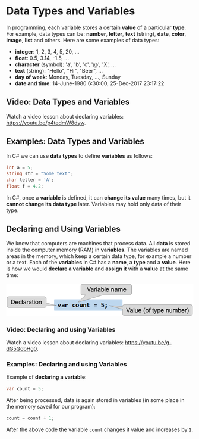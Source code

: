 # Data Types and Variables

In programming, each variable stores a certain **value** of a particular **type**. For example, data types can be: **number**, **letter**, **text** \(string\), **date**, **color**, **image**, **list** and others. Here are some examples of data types:

* **integer**: 1, 2, 3, 4, 5, 20, …
* **float**: 0.5, 3.14, -1.5, …
* **character** \(symbol\): 'a', 'b', 'c', '@', 'X', …
* **text** \(string\): "Hello", "Hi", "Beer", …
* **day of week**: Monday, Tuesday, …, Sunday
* **date and time**: 14-June-1980 6:30:00, 25-Dec-2017 23:17:22

## Video: Data Types and Variables

Watch a video lesson about declaring variables: https://youtu.be/p4tedmW8dyw.

## Examples: Data Types and Variables

In C\# we can use **data types** to define **variables** as follows:

```csharp
int a = 5;
string str = "Some text";
char letter = 'A';
float f = 4.2;
```

In C\#, once a **variable** is defined, it can **change its value** many times, but it **cannot change its data type** later. Variables may hold only data of their type.

## Declaring and Using Variables

We know that computers are machines that process data. All **data** is stored inside the computer memory \(RAM\) in **variables**. The variables are named areas in the memory, which keep a certain data type, for example a number or a text. Each of the **variables** in C\# has a **name**, a **type** and a **value**. Here is how we would **declare a variable** and **assign it** with a **value** at the same time:

![](/assets/chapter-2-images/00.Declaring-variables-01.png)

### Video: Declaring and using Variables

Watch a video lesson about declaring variables: https://youtu.be/g-dG5GobHg0.

### Examples: Declaring and using Variables

Example of **declaring a variable**:

```csharp
var count = 5;
```

After being processed, data is again stored in variables \(in some place in the memory saved for our program\):

```csharp
count = count + 1;
```

After the above code the variable `count` changes it value and increases by `1`.

